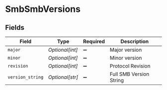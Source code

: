 # SmbSmbVersions


## Fields

| Field                   | Type                    | Required                | Description             |
| ----------------------- | ----------------------- | ----------------------- | ----------------------- |
| `major`                 | *Optional[int]*         | :heavy_minus_sign:      | Major version           |
| `minor`                 | *Optional[int]*         | :heavy_minus_sign:      | Minor version           |
| `revision`              | *Optional[int]*         | :heavy_minus_sign:      | Protocol Revision       |
| `version_string`        | *Optional[str]*         | :heavy_minus_sign:      | Full SMB Version String |